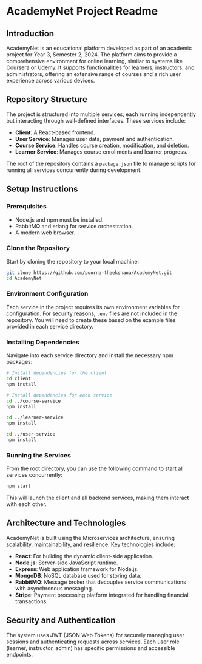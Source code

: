 # AcademyNet Project Readme

## Introduction
AcademyNet is an educational platform developed as part of an academic project for Year 3, Semester 2, 2024. The platform aims to provide a comprehensive environment for online learning, similar to systems like Coursera or Udemy. It supports functionalities for learners, instructors, and administrators, offering an extensive range of courses and a rich user experience across various devices.

## Repository Structure
The project is structured into multiple services, each running independently but interacting through well-defined interfaces. These services include:
- **Client**: A React-based frontend.
- **User Service**: Manages user data, payment and authentication.
- **Course Service**: Handles course creation, modification, and deletion.
- **Learner Service**: Manages course enrollments and learner progress.

The root of the repository contains a `package.json` file to manage scripts for running all services concurrently during development.

## Setup Instructions
### Prerequisites
- Node.js and npm must be installed.
- RabbitMQ and erlang for service orchestration.
- A modern web browser.

### Clone the Repository
Start by cloning the repository to your local machine:
```bash
git clone https://github.com/poorna-theekshana/AcademyNet.git
cd AcademyNet
```

### Environment Configuration
Each service in the project requires its own environment variables for configuration. For security reasons, `.env` files are not included in the repository. You will need to create these based on the example files provided in each service directory.

### Installing Dependencies
Navigate into each service directory and install the necessary npm packages:
```bash
# Install dependencies for the client
cd client
npm install

# Install dependencies for each service
cd ../course-service
npm install

cd ../learner-service
npm install

cd ../user-service
npm install
```

### Running the Services
From the root directory, you can use the following command to start all services concurrently:
```bash
npm start
```
This will launch the client and all backend services, making them interact with each other.

## Architecture and Technologies
AcademyNet is built using the Microservices architecture, ensuring scalability, maintainability, and resilience. Key technologies include:
- **React**: For building the dynamic client-side application.
- **Node.js**: Server-side JavaScript runtime.
- **Express**: Web application framework for Node.js.
- **MongoDB**: NoSQL database used for storing data.
- **RabbitMQ**: Message broker that decouples service communications with asynchronous messaging.
- **Stripe**: Payment processing platform integrated for handling financial transactions.

## Security and Authentication
The system uses JWT (JSON Web Tokens) for securely managing user sessions and authenticating requests across services. Each user role (learner, instructor, admin) has specific permissions and accessible endpoints.
